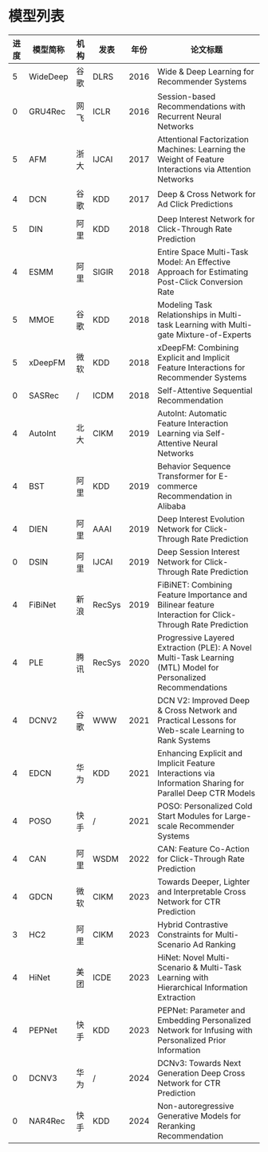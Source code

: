 # 模型列表

| 进度 | 模型简称 | 机构 | 发表   | 年份 | 论文标题                                                                                                       |
| ---- | -------- | ---- | ------ | ---- | -------------------------------------------------------------------------------------------------------------- |
| 5    | WideDeep | 谷歌 | DLRS   | 2016 | Wide & Deep Learning for Recommender Systems                                                                   |
| 0    | GRU4Rec  | 网飞 | ICLR   | 2016 | Session-based Recommendations with Recurrent Neural Networks                                                   |
| 5    | AFM      | 浙大 | IJCAI  | 2017 | Attentional Factorization Machines: Learning the Weight of Feature Interactions via Attention Networks         |
| 4    | DCN      | 谷歌 | KDD    | 2017 | Deep & Cross Network for Ad Click Predictions                                                                  |
| 5    | DIN      | 阿里 | KDD    | 2018 | Deep Interest Network for Click-Through Rate Prediction                                                        |
| 4    | ESMM     | 阿里 | SIGIR  | 2018 | Entire Space Multi-Task Model: An Effective Approach for Estimating Post-Click Conversion Rate                 |
| 5    | MMOE     | 谷歌 | KDD    | 2018 | Modeling Task Relationships in Multi-task Learning with Multi-gate Mixture-of-Experts                          |
| 5    | xDeepFM  | 微软 | KDD    | 2018 | xDeepFM: Combining Explicit and Implicit Feature Interactions for Recommender Systems                          |
| 0    | SASRec   | /    | ICDM   | 2018 | Self-Attentive Sequential Recommendation                                                                       |
| 4    | AutoInt  | 北大 | CIKM   | 2019 | AutoInt: Automatic Feature Interaction Learning via Self-Attentive Neural Networks                             |
| 4    | BST      | 阿里 | KDD    | 2019 | Behavior Sequence Transformer for E-commerce Recommendation in Alibaba                                         |
| 4    | DIEN     | 阿里 | AAAI   | 2019 | Deep Interest Evolution Network for Click-Through Rate Prediction                                              |
| 0    | DSIN     | 阿里 | IJCAI  | 2019 | Deep Session Interest Network for Click-Through Rate Prediction                                                |
| 4    | FiBiNet  | 新浪 | RecSys | 2019 | FiBiNET: Combining Feature Importance and Bilinear feature Interaction for Click-Through Rate Prediction       |
| 4    | PLE      | 腾讯 | RecSys | 2020 | Progressive Layered Extraction (PLE): A Novel Multi-Task Learning (MTL) Model for Personalized Recommendations |
| 4    | DCNV2    | 谷歌 | WWW    | 2021 | DCN V2: Improved Deep & Cross Network and Practical Lessons for Web-scale Learning to Rank Systems             |
| 4    | EDCN     | 华为 | KDD    | 2021 | Enhancing Explicit and Implicit Feature Interactions via Information Sharing for Parallel Deep CTR Models      |
| 4    | POSO     | 快手 | /      | 2021 | POSO: Personalized Cold Start Modules for Large-scale Recommender Systems                                      |
| 4    | CAN      | 阿里 | WSDM   | 2022 | CAN: Feature Co-Action for Click-Through Rate Prediction                                                       |
| 4    | GDCN     | 微软 | CIKM   | 2023 | Towards Deeper, Lighter and Interpretable Cross Network for CTR Prediction                                     |
| 3    | HC2      | 阿里 | CIKM   | 2023 | Hybrid Contrastive Constraints for Multi-Scenario Ad Ranking                                                   |
| 4    | HiNet    | 美团 | ICDE   | 2023 | HiNet: Novel Multi-Scenario & Multi-Task Learning with Hierarchical Information Extraction                     |
| 4    | PEPNet   | 快手 | KDD    | 2023 | PEPNet: Parameter and Embedding Personalized Network for Infusing with Personalized Prior Information          |
| 0    | DCNV3    | 华为 | /      | 2024 | DCNv3: Towards Next Generation Deep Cross Network for CTR Prediction                                           |
| 0    | NAR4Rec  | 快手 | KDD    | 2024 | Non-autoregressive Generative Models for Reranking Recommendation                                              |
